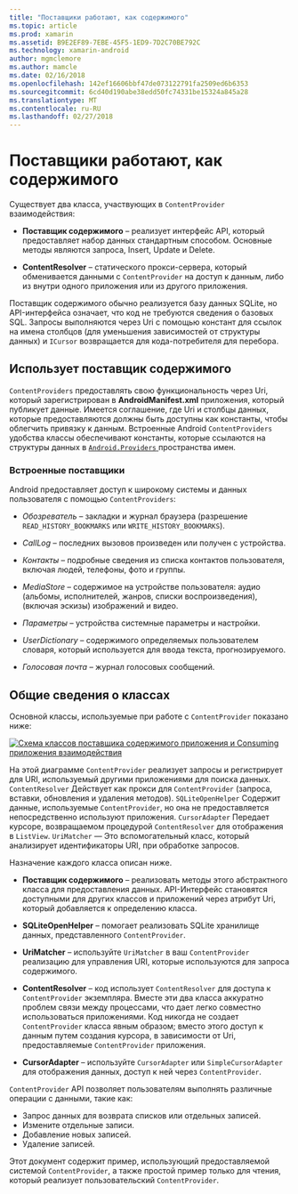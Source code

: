```yaml
---
title: "Поставщики работают, как содержимого"
ms.topic: article
ms.prod: xamarin
ms.assetid: B9E2EF89-7EBE-45F5-1ED9-7D2C70BE792C
ms.technology: xamarin-android
author: mgmclemore
ms.author: mamcle
ms.date: 02/16/2018
ms.openlocfilehash: 142ef16606bbf47de073122791fa2509ed6b6353
ms.sourcegitcommit: 6cd40d190abe38edd50fc74331be15324a845a28
ms.translationtype: MT
ms.contentlocale: ru-RU
ms.lasthandoff: 02/27/2018
---
```

# <a name="how-content-providers-work"></a>Поставщики работают, как содержимого

Существует два класса, участвующих в `ContentProvider` взаимодействия:

- **Поставщик содержимого** &ndash; реализует интерфейс API, который предоставляет набор данных стандартным способом. Основные методы являются запроса, Insert, Update и Delete.

- **ContentResolver** &ndash; статического прокси-сервера, который обменивается данными с `ContentProvider` на доступ к данным, либо из внутри одного приложения или из другого приложения.

Поставщик содержимого обычно реализуется базу данных SQLite, но API-интерфейса означает, что код не требуются сведения о базовых SQL. Запросы выполняются через Uri с помощью констант для ссылок на имена столбцов (для уменьшения зависимостей от структуры данных) и `ICursor` возвращается для кода-потребителя для перебора.

<a name="Consuming_a_ContentProvider" />

## <a name="consuming-a-contentprovider"></a>Использует поставщик содержимого

`ContentProviders` предоставлять свою функциональность через Uri, который зарегистрирован в **AndroidManifest.xml** приложения, который публикует данные. Имеется соглашение, где Uri и столбцы данных, которые предоставляются должны быть доступны как константы, чтобы облегчить привязку к данным. Встроенные Android `ContentProviders` удобства классы обеспечивают константы, которые ссылаются на структуры данных в [ `Android.Providers` ](https://developer.xamarin.com/api/namespace/Android.Provider/) пространства имен.


<a name="Built-In_Providers" />

### <a name="built-in-providers"></a>Встроенные поставщики

Android предоставляет доступ к широкому системы и данных пользователя с помощью `ContentProviders`:

- *Обозреватель* &ndash; закладки и журнал браузера (разрешение `READ_HISTORY_BOOKMARKS` или `WRITE_HISTORY_BOOKMARKS`).

- *CallLog* &ndash; последних вызовов произведен или получен с устройства.

- *Контакты* &ndash; подробные сведения из списка контактов пользователя, включая людей, телефоны, фото и группы.

- *MediaStore* &ndash; содержимое на устройстве пользователя: аудио (альбомы, исполнителей, жанров, списки воспроизведения), (включая эскизы) изображений и видео.

- *Параметры* &ndash; устройства системные параметры и настройки.

- *UserDictionary* &ndash; содержимого определяемых пользователем словаря, который используется для ввода текста, прогнозируемого.

- *Голосовая почта* &ndash; журнал голосовых сообщений.


<a name="Classes_Overview" />

## <a name="classes-overview"></a>Общие сведения о классах

Основной классы, используемые при работе с `ContentProvider` показано ниже:

[![Схема классов поставщика содержимого приложения и Consuming приложения взаимодействия](how-it-works-images/classdiagram1.png)](how-it-works-images/classdiagram1.png)

На этой диаграмме `ContentProvider` реализует запросы и регистрирует для URI, используемый другими приложениями для поиска данных. `ContentResolver` Действует как прокси для `ContentProvider` (запроса, вставки, обновления и удаления методов). `SQLiteOpenHelper` Содержит данные, используемые `ContentProvider`, но она не предоставляется непосредственно используют приложения.
`CursorAdapter` Передает курсоре, возвращаемом процедурой `ContentResolver` для отображения в `ListView`. `UriMatcher` — Это вспомогательный класс, который анализирует идентификаторы URI, при обработке запросов.

Назначение каждого класса описан ниже.

- **Поставщик содержимого** &ndash; реализовать методы этого абстрактного класса для предоставления данных. API-Интерфейс становятся доступными для других классов и приложений через атрибут Uri, который добавляется к определению класса.

- **SQLiteOpenHelper** &ndash; помогает реализовать SQLite хранилище данных, представленного `ContentProvider`.

- **UriMatcher** &ndash; используйте `UriMatcher` в ваш `ContentProvider` реализацию для управления URI, которые используются для запроса содержимого.

- **ContentResolver** &ndash; код использует `ContentResolver` для доступа к `ContentProvider` экземпляра. Вместе эти два класса аккуратно проблем связи между процессами, что дает легко совместно использоваться приложениями. Код никогда не создает `ContentProvider` класса явным образом; вместо этого доступ к данным путем создания курсора, в зависимости от Uri, предоставляемые `ContentProvider` приложения.

- **CursorAdapter** &ndash; используйте `CursorAdapter` или `SimpleCursorAdapter` для отображения данных, доступ к ней через `ContentProvider`.

`ContentProvider` API позволяет пользователям выполнять различные операции с данными, такие как:

-  Запрос данных для возврата списков или отдельных записей.
-  Измените отдельные записи.
-  Добавление новых записей.
-  Удаление записей.

Этот документ содержит пример, использующий предоставляемой системой `ContentProvider`, а также простой пример только для чтения, который реализует пользовательский `ContentProvider`.

